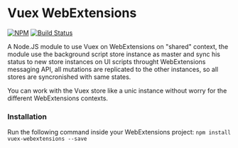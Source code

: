 # Vuex WebExtensions
[![NPM](https://nodei.co/npm/vuex-webextensions.png)](https://npmjs.org/package/vuex-webextensions)
[![Build Status](https://travis-ci.org/MitsuhaKitsune/vuex-webextensions.svg?branch=master)](https://travis-ci.org/MitsuhaKitsune/vuex-webextensions)

A Node.JS module to use Vuex on WebExtensions on "shared" context, the module use the background script store instance as master and sync his status to new store instances on UI scripts throught WebExtensions messaging API, all mutations are replicated to the other instances, so all stores are syncronished with same states.

You can work with the Vuex store like a unic instance without worry for the different WebExtensions contexts.

### Installation
Run the following command inside your WebExtensions project:
``npm install vuex-webextensions --save``
